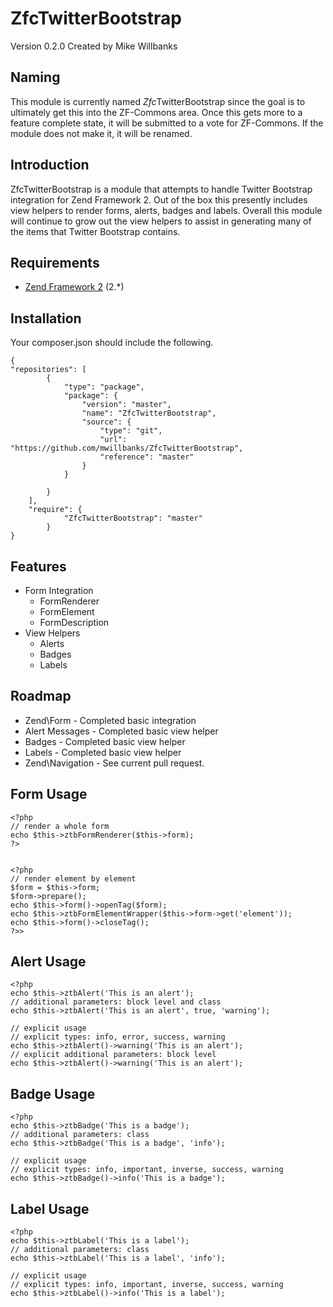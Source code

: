 ZfcTwitterBootstrap
===================
Version 0.2.0 Created by Mike Willbanks

Naming
------

This module is currently named *Zfc*TwitterBootstrap since the goal is to
ultimately get this into the ZF-Commons area.  Once this gets more to a
feature complete state, it will be submitted to a vote for ZF-Commons.
If the module does not make it, it will be renamed.

Introduction
------------

ZfcTwitterBootstrap is a module that attempts to handle Twitter Bootstrap
integration for Zend Framework 2.  Out of the box this presently includes
view helpers to render forms, alerts, badges and labels.  Overall this module
will continue to grow out the view helpers to assist in generating many of
the items that Twitter Bootstrap contains.

Requirements
------------

* [Zend Framework 2](https://github.com/zendframework/zf2) (2.*)

Installation
------------
Your composer.json should include the following. 

	{
	"repositories": [
	        {
	            "type": "package",
	            "package": {
	                "version": "master",
	                "name": "ZfcTwitterBootstrap",
	                "source": {
	                    "type": "git",
	                    "url": "https://github.com/mwillbanks/ZfcTwitterBootstrap",
	                    "reference": "master"
	                } 
	            }

	        }
	    ],
		"require": {
		        "ZfcTwitterBootstrap": "master"
		    }
    }
 

Features
--------
* Form Integration
  * FormRenderer
  * FormElement
  * FormDescription
* View Helpers
  * Alerts
  * Badges
  * Labels

Roadmap
-------

* Zend\Form - Completed basic integration
* Alert Messages - Completed basic view helper
* Badges - Completed basic view helper
* Labels - Completed basic view helper
* Zend\Navigation - See current pull request.

Form Usage
----------

    <?php
    // render a whole form
    echo $this->ztbFormRenderer($this->form);
    ?>


    <?php
    // render element by element
    $form = $this->form;
    $form->prepare();
    echo $this->form()->openTag($form);
    echo $this->ztbFormElementWrapper($this->form->get('element'));
    echo $this->form()->closeTag();
    ?>>

Alert Usage
-----------

    <?php
    echo $this->ztbAlert('This is an alert');
    // additional parameters: block level and class
    echo $this->ztbAlert('This is an alert', true, 'warning');

    // explicit usage
    // explicit types: info, error, success, warning
    echo $this->ztbAlert()->warning('This is an alert');
    // explicit additional parameters: block level
    echo $this->ztbAlert()->warning('This is an alert');

Badge Usage
-----------

    <?php
    echo $this->ztbBadge('This is a badge');
    // additional parameters: class
    echo $this->ztbBadge('This is a badge', 'info');

    // explicit usage
    // explicit types: info, important, inverse, success, warning
    echo $this->ztbBadge()->info('This is a badge');

Label Usage
-----------

    <?php
    echo $this->ztbLabel('This is a label');
    // additional parameters: class
    echo $this->ztbLabel('This is a label', 'info');

    // explicit usage
    // explicit types: info, important, inverse, success, warning
    echo $this->ztbLabel()->info('This is a label');

